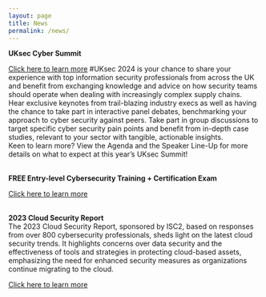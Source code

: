 ```yaml
---
layout: page
title: News
permalink: /news/
---
```


<div class="article-panel">
    <p><strong>UKsec Cyber Summit</strong> </p>
    <a href="https://uk.cyberseries.io/overview/" target="_blank">Click here to learn more</a>
    #UKsec 2024 is your chance to share your experience with top information security professionals from across the UK and benefit from exchanging knowledge and advice on how security teams should operate when dealing with increasingly complex supply chains.
<br />
Hear exclusive keynotes from trail-blazing industry execs as well as having the chance to take part in interactive panel debates, benchmarking your approach to cyber security against peers. Take part in group discussions to target specific cyber security pain points and benefit from in-depth case studies, relevant to your sector with tangible, actionable insights.
<br />
Keen to learn more? View the Agenda and the Speaker Line-Up for more details on what to expect at this year’s UKsec Summit!
</div>

<br />

<div class="article-panel">
    <p><strong>FREE Entry-level Cybersecurity Training + Certification Exam</strong> </p>
    <a href="https://www.isc2.org/landing/1mcc" target="_blank">Click here to learn more</a>
</div>

<br />

<div class="article-panel">
   <p><strong>2023 Cloud Security Report</strong> <br />
The 2023 Cloud Security Report, sponsored by ISC2, based on responses from over 800 cybersecurity professionals, sheds light on the latest cloud security trends. It highlights concerns over data security and the effectiveness of tools and strategies in protecting cloud-based assets, emphasizing the need for enhanced security measures as organizations continue migrating to the cloud.</p>
    <a href="https://cloud.connect.isc2.org/cloud-security-report" target="_blank">Click here to learn more</a>
</div>
